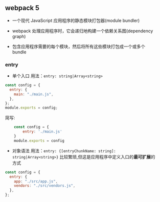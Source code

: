 ## webpack 5

- 一个现代 JavaScript 应用程序的静态模块打包器(module bundler)

- webpack 处理应用程序时，它会递归地构建一个依赖关系图(dependency graph)

- 包含应用程序需要的每个模块，然后将所有这些模块打包成一个或多个 bundle

### entry

- 单个入口
  用法：`entry: string|Array<string>`

```js
const config = {
  entry: {
    main: "./main.js",
  },
};
module.exports = config;
```

简写:

```JavaScript
    const config = {
        entry: './main.js'
    }
    module.exports = config
```

- 对象语法
  用法：`entry: {[entryChunkName: string]: string|Array<string>}`
  比较繁琐,但这是应用程序中定义入口的**最可扩展**的方式

```js
const config = {
  entry: {
    app: "./src/app.js",
    vendors: "./src/vendors.js",
  },
};
```
